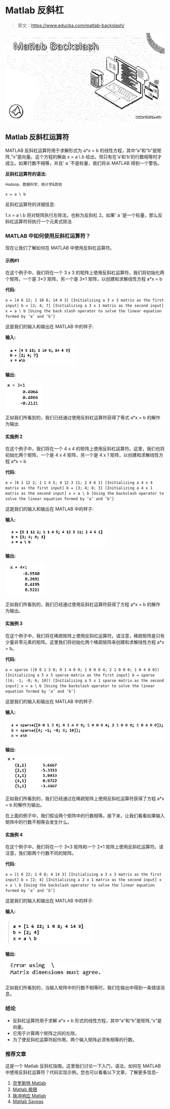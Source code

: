# Matlab 反斜杠

> 原文：<https://www.educba.com/matlab-backslash/>

![Matlab Backslash](img/59eef3aa6aebafd9439b230e463993f7.png)



## Matlab 反斜杠运算符

MATLAB 反斜杠运算符用于求解形式为 a*x = b 的线性方程，其中“a”和“b”是矩阵,“x”是向量。这个方程的解由 x = a \ b 给出，但只有在‘a’和‘b’的行数相等时才成立。如果行数不相等，并且' a '不是标量，我们将从 MATLAB 得到一个警告。

**反斜杠运算符的语法:**

<small>Hadoop、数据科学、统计学&其他</small>

`x = a \ b`

反斜杠运算符的详细信息:

1.x = a \ b 将对矩阵执行左除法，也称为反斜杠
2。如果' a '是一个标量，那么反斜杠运算符将执行一个元素式除法

### MATLAB 中如何使用反斜杠运算符？

现在让我们了解如何在 MATLAB 中使用反斜杠运算符。

#### 示例#1

在这个例子中，我们将在一个 3 x 3 的矩阵上使用反斜杠运算符。我们将初始化两个矩阵，一个是 3×3 矩阵，另一个是 3×1 矩阵，以创建和求解线性方程 a*x = b

**代码:**

`a = [4 6 12; 1 10 6; 14 4 3] [Initializing a 3 x 3 matrix as the first input] b = [2; 4; 7] [Initializing a 3 x 1 matrix as the second input] x = a \ b
[Using the back slash operator to solve the linear equation formed by ‘a’ and ‘b’]`

这是我们的输入和输出在 MATLAB 中的样子:

**输入:**

![example #1](img/a6dc4fe3bf47314a683ecc1cfe3dd5d2.png)



**输出:**

![matlab 1](img/78bbb2ddc446c7691b262358a83cec82.png)



正如我们所看到的，我们已经通过使用反斜杠运算符获得了等式 a*x = b 的解作为输出

#### 实施例 2

在这个例子中，我们将在一个 4 x 4 的矩阵上使用反斜杠运算符。这里，我们也将初始化两个矩阵，一个是 4 x 4 矩阵，另一个是 4 x 1 矩阵，以创建和求解线性方程 a*x = b

**代码:**

`a = [6 1 12 2; 1 1 4 5; 4 12 3 11; 2 4 6 1] [Initializing a 4 x 4 matrix as the first input] b = [3; 4; 8; 3] [Initializing a 4 x 1 matrix as the second input] x = a \ b
[Using the backslash operator to solve the linear equation formed by ‘a’ and ‘b’]`

这是我们的输入和输出在 MATLAB 中的样子:

**输入:**

![example #2](img/8fd5ea53b9e67d896c5dc6cf361a210b.png)



**输出:**

![matlab 2](img/cc5543db598fa8511a7b35c73a5318f2.png)



正如我们所看到的，我们已经通过使用反斜杠运算符获得了方程 a*x = b 的解作为输出。

#### 实施例 3

在这个例子中，我们将在稀疏矩阵上使用反斜杠运算符。请注意，稀疏矩阵是只有少量非零元素的矩阵。这里我们将初始化两个稀疏矩阵来创建和求解线性方程 a*x = b。

**代码:**

`a = sparse ([0 0 1 3 0; 0 1 4 0 0; 1 0 0 0 4; 2 1 0 0 0; 1 0 4 0 0])
[Initializing a 5 x 5 sparse matrix as the first input] b = sparse ([4; -1; -8; 6; 10])
[Initializing a 5 x 1 sparse matrix as the second input] x = a \ b
[Using the backslash operator to solve the linear equation formed by ‘a’ and ‘b’]`

这是我们的输入和输出在 MATLAB 中的样子:

**输入:**

![matlab 5](img/05f8accffaa23ee6e02f7d5f581cb4b6.png)



**输出:**

![matlab 3](img/4e8b7b976b93b176717be1e67acccf93.png)



正如我们所看到的，我们已经通过在稀疏矩阵上使用反斜杠运算符获得了方程 a*x = b 的解作为输出。

在上面的例子中，我们假设两个矩阵中的行数相等。接下来，让我们看看如果输入矩阵中的行数不相等会发生什么。

#### 实施例 4

在这个例子中，我们将在一个 3×3 矩阵和一个 2×1 矩阵上使用反斜杠运算符。请注意，我们取两个行数不同的矩阵。

**代码:**

`a = [1 6 22; 1 0 8; 4 14 3] [Initializing a 3 x 3 matrix as the first input] b = [2; 4] [Initializing a 2 x 1 matrix as the second input] x = a \ b
[Using the backslash operator to solve the linear equation formed by ‘a’ and ‘b’]`

这是我们的输入和输出在 MATLAB 中的样子:

**输入:**

![input](img/a5c124549f8d7c09a60745997064bda3.png)



**输出:**

![matlab 4](img/e69e61fc44dc538955cc15c6fb30c20b.png)



正如我们所看到的，当输入矩阵中的行数不相等时，我们在输出中得到一条错误消息。

### 结论

*   反斜杠运算符用于求解 a*x = b 形式的线性方程，其中“a”和“b”是矩阵,“x”是向量。
*   它用于计算两个矩阵之间的左除。
*   为了使反斜杠运算符起作用，两个输入矩阵必须有相等的行数。

### 推荐文章

这是一个 Matlab 反斜杠指南。这里我们讨论一下入门，语法，如何在 MATLAB 中使用反斜杠运算符？代码实现示例。您也可以看看以下文章，了解更多信息–

1.  [奈奎斯特 Matlab](https://www.educba.com/nyquist-matlab/)
2.  [Matlab 极限](https://www.educba.com/matlab-limit/)
3.  [脉冲响应 Matlab](https://www.educba.com/impulse-response-matlab/)
4.  [Matlab Saveas](https://www.educba.com/matlab-saveas/)





